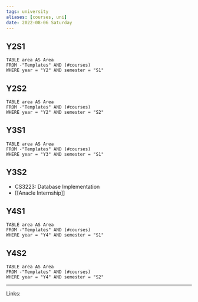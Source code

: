 ```yaml
---
tags: university 
aliases: [courses, uni]
date: 2022-08-06 Saturday
---
```


## Y2S1 

```dataview
TABLE area AS Area
FROM -"Templates" AND (#courses) 
WHERE year = "Y2" AND semester = "S1"
```

## Y2S2

```dataview
TABLE area AS Area
FROM -"Templates" AND (#courses) 
WHERE year = "Y2" AND semester = "S2"
```

## Y3S1

```dataview
TABLE area AS Area
FROM -"Templates" AND (#courses) 
WHERE year = "Y3" AND semester = "S1"
```


## Y3S2

- CS3223: Database Implementation
- [[Anacle Internship]]

## Y4S1

```dataview
TABLE area AS Area
FROM -"Templates" AND (#courses) 
WHERE year = "Y4" AND semester = "S1"
```

## Y4S2

```dataview
TABLE area AS Area
FROM -"Templates" AND (#courses) 
WHERE year = "Y4" AND semester = "S2"
```


---
Links:  
